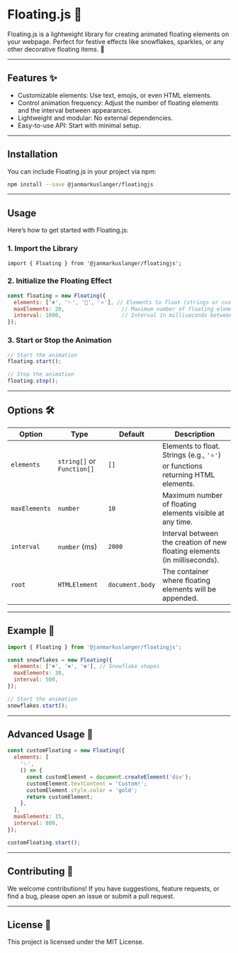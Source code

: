# Floating.js 🎉

Floating.js is a lightweight library for creating animated floating elements on your webpage. Perfect for festive effects like snowflakes, sparkles, or any other decorative floating items. 🚀

---

## Features ✨

* Customizable elements: Use text, emojis, or even HTML elements.
* Control animation frequency: Adjust the number of floating elements and the interval between appearances.
* Lightweight and modular: No external dependencies.
* Easy-to-use API: Start with minimal setup.

---

## Installation

You can include Floating.js in your project via npm:

```bash
npm install --save @janmarkuslanger/floatingjs
```

---

## Usage

Here’s how to get started with Floating.js:

### 1. Import the Library

``` javacript
import { Floating } from '@janmarkuslanger/floatingjs';
```

### 2. Initialize the Floating Effect

``` javascript
const floating = new Floating({
  elements: ['❄️', '✨', '🎉', '⭐️'], // Elements to float (strings or custom HTML elements)
  maxElements: 20,                  // Maximum number of floating elements (default: 10)
  interval: 1000,                   // Interval in milliseconds between new elements (default: 2000)
});
```

### 3. Start or Stop the Animation

``` javascript
// Start the animation
floating.start();

// Stop the animation
floating.stop();
```

---

## Options 🛠️

| Option        | Type                      | Default           | Description                                                                 |
|---------------|---------------------------|-------------------|-----------------------------------------------------------------------------|
| `elements`    | `string[]` or `Function[]` | `[]`              | Elements to float. Strings (e.g., `'⭐️'`) or functions returning HTML elements. |
| `maxElements` | `number`                  | `10`              | Maximum number of floating elements visible at any time.                   |
| `interval`    | `number` (ms)             | `2000`            | Interval between the creation of new floating elements (in milliseconds).  |
| `root`        | `HTMLElement`             | `document.body`   | The container where floating elements will be appended.                     |


---

## Example 🎨

``` javascript
import { Floating } from '@janmarkuslanger/floatingjs';

const snowflakes = new Floating({
  elements: ['❄️', '❅', '❆'], // Snowflake shapes
  maxElements: 30,
  interval: 500,
});

// Start the animation
snowflakes.start();

```

---

## Advanced Usage 🚀

``` javascript
const customFloating = new Floating({
  elements: [
    '✨',
    () => {
      const customElement = document.createElement('div');
      customElement.textContent = 'Custom!';
      customElement.style.color = 'gold';
      return customElement;
    },
  ],
  maxElements: 15,
  interval: 800,
});

customFloating.start();

```

---

## Contributing 🤝

We welcome contributions! If you have suggestions, feature requests, or find a bug, please open an issue or submit a pull request.

---

## License 📜

This project is licensed under the MIT License.
